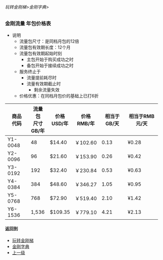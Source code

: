 ###### 玩转金刚梯>金刚字典>
### 金刚流量 年包价格表
- 说明
  - 流量包尺寸：是同档月包的12倍
  - 流量包有效期长度：12个月
  - 流量包有效期起始时刻
    - 主包开始于购买成功之时
    - 备包开始于接续成功之时
  - 服务终止于
    - 流量提前耗尽时
    - 流量有效期截止时
      - 剩余流量失效
  - 价格优惠：在同档月包价的基础上已打6折

|商品<Br>代码|流量包<Br>尺寸<Br>GB/年|价格<Br>USD/年|价格<Br>RMB/年|相当于GB/天| 相当于RMB元/天|
| ------|--------|---------|-----------|-----------|-----------| 
|Y1-0048|      48|  $14.40 |   ￥102.60|       0.13|      ¥0.28|
|Y2-0096|      96|  $21.60 |   ￥153.90|       0.26|      ¥0.42|
|Y3-0192|     192|  $32.40 |   ￥230.84|       0.53|      ¥0.63|
|Y4-0384|     384|  $48.60 |   ￥346.27|       1.05|      ¥0.95|
|Y5-0768|     768|  $72.90 |   ￥519.40|       2.10|      ¥1.42|
|Y6-1536|   1,536| $109.35 |   ￥779.10|       4.21|      ¥2.13|

#### 返回到
- [玩转金刚梯](https://github.com/a2zitpro/web/blob/master/LadderFree/A.md)
- [金刚字典](https://github.com/a2zitpro/web/blob/master/LadderFree/kkDictionary/KKDictionary.md)
- [上一级](https://github.com/a2zitpro/web/blob/master/LadderFree/kkDictionary/KKDatatrafficPriceOfLadderKKID_V2.md)
